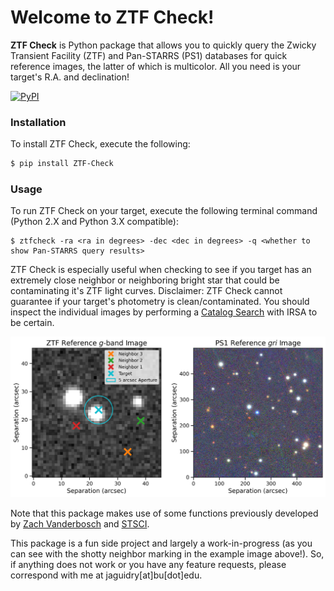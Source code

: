 # Welcome to ZTF Check!

**ZTF Check** is Python package that allows you to quickly query the Zwicky Transient Facility (ZTF) and Pan-STARRS (PS1) databases for quick reference images, the latter of which is multicolor. All you need is your target's R.A. and declination!

[![PyPI](https://img.shields.io/pypi/v/ZTF-Check.svg)](https://pypi.org/project/ZTF-Check/)

### Installation  

To install ZTF Check, execute the following:
```bash
$ pip install ZTF-Check
```

### Usage  

To run ZTF Check on your target, execute the following terminal command (Python 2.X and Python 3.X compatible):   
```
$ ztfcheck -ra <ra in degrees> -dec <dec in degrees> -q <whether to show Pan-STARRS query results>
```  

ZTF Check is especially useful when checking to see if you target has an extremely close neighbor or neighboring bright star that could be contaminating it's ZTF light curves. Disclaimer: ZTF Check cannot guarantee if your target's photometry is clean/contaminated. You should inspect the individual images by performing a [Catalog Search](https://irsa.ipac.caltech.edu/Missions/ztf.html) with IRSA to be certain. 

![Example ZTF Check result](ztfj0139+5245_example.png)


Note that this package makes use of some functions previously developed by [Zach Vanderbosch](https://github.com/zvanderbosch) and [STSCI](http://ps1images.stsci.edu/ps1_dr2_api.html).

This package is a fun side project and largely a work-in-progress (as you can see with the shotty neighbor marking in the example image above!). So, if anything does not work or you have any feature requests, please correspond with me at jaguidry[at]bu[dot]edu.
